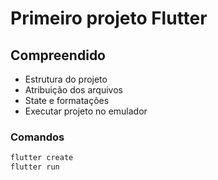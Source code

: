 # Primeiro projeto Flutter

## Compreendido

- Estrutura do projeto
- Atribuição dos arquivos
- State e formatações
- Executar projeto no emulador

### Comandos

```dart
flutter create
flutter run
```

